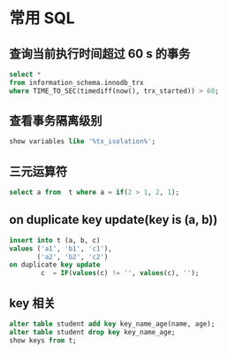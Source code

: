 # 常用 SQL
## 查询当前执行时间超过 60 s 的事务
```SQL
select *
from information_schema.innodb_trx
where TIME_TO_SEC(timediff(now(), trx_started)) > 60;
```
## 查看事务隔离级别
```SQL
show variables like '%tx_isolation%';
```
## 三元运算符
```SQL
select a from  t where a = if(2 > 1, 2, 1);
```
## on duplicate key update(key is (a, b))
```SQL
insert into t (a, b, c)
values ('a1', 'b1', 'c1'),
       ('a2', 'b2', 'c2')
on duplicate key update 
        c  = IF(values(c) != '', values(c), '');
```
## key 相关
```SQL
alter table student add key key_name_age(name, age);
alter table student drop key key_name_age;
show keys from t;
```